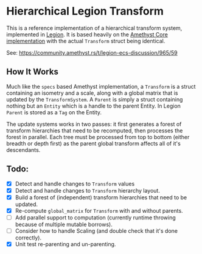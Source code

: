# Hierarchical Legion Transform

This is a reference implementation of a hierarchical transform system,
implemented in [Legion](https://github.com/TomGillen/legion). It is based
heavily on the [Amethyst Core
implementation](https://github.com/amethyst/amethyst/tree/master/amethyst_core/src/transform)
with the actual `Transform` struct being identical.

See: https://community.amethyst.rs/t/legion-ecs-discussion/965/59

## How It Works

Much like the `specs` based Amethyst implementation, a `Transform` is a struct
containing an isometry and a scale, along with a global matrix that is updated
by the `TransformSystem`. A `Parent` is simply a struct containing nothing but
an `Entity` which is a handle to the parent Entity. In Legion `Parent` is stored
as a `Tag` on the Entity.

The update systems works in two passes: it first generates a forest of transform
hierarchies that need to be recomputed, then processes the forest in parallel.
Each tree must be processed from top to bottom (either breadth or depth first)
as the parent global transform affects all of it's descendants.

## Todo:

- [x] Detect and handle changes to `Transform` values
- [x] Detect and handle changes to `Transform` hierarchy layout.
- [x] Build a forest of (independent) transform hierarchies that need to be
      updated.
- [x] Re-compute `global_matrix` for `Transform` with and without parents.
- [ ] Add parallel support to computation (currently runtime throwing because of
      multiple mutable borrows).
- [ ] Consider how to handle Scaling (and double check that it's done
      correctly).
- [x] Unit test re-parenting and un-parenting.
